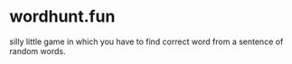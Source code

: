 # wordhunt.fun
silly little game in which you have to find correct word from a sentence of random words.
